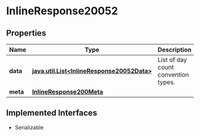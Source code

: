 

# InlineResponse20052


## Properties

Name | Type | Description | Notes
------------ | ------------- | ------------- | -------------
**data** | [**java.util.List&lt;InlineResponse20052Data&gt;**](InlineResponse20052Data.md) | List of day count convention types. |  [optional]
**meta** | [**InlineResponse200Meta**](InlineResponse200Meta.md) |  |  [optional]


## Implemented Interfaces

* Serializable


